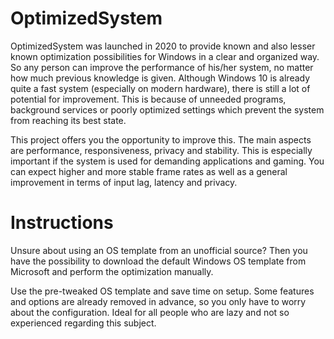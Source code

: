 # OptimizedSystem

OptimizedSystem was launched in 2020 to provide known and also lesser known optimization possibilities for Windows in a clear and organized way. So any person can improve the performance of his/her system, no matter how much previous knowledge is given. Although Windows 10 is already quite a fast system (especially on modern hardware), there is still a lot of potential for improvement. This is because of unneeded programs, background services or poorly optimized settings which prevent the system from reaching its best state.

This project offers you the opportunity to improve this. The main aspects are performance, responsiveness, privacy and stability. This is especially important if the system is used for demanding applications and gaming. You can expect higher and more stable frame rates as well as a general improvement in terms of input lag, latency and privacy.

# Instructions

Unsure about using an OS template from an unofficial source? Then you have the possibility to download the default Windows OS template from Microsoft and perform the optimization manually.

Use the pre-tweaked OS template and save time on setup. Some features and options are already removed in advance, so you only have to worry about the configuration. Ideal for all people who are lazy and not so experienced regarding this subject. 
